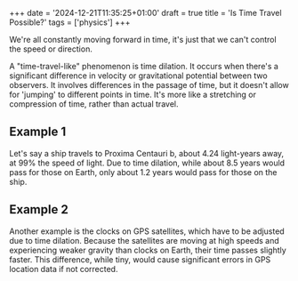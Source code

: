 +++
date = '2024-12-21T11:35:25+01:00'
draft = true
title = 'Is Time Travel Possible?'
tags = ['physics']
+++


We're all constantly moving forward in time, it's just that we can't control the speed or direction.

A "time-travel-like" phenomenon is time dilation. It occurs when there's a significant difference in velocity or gravitational potential between two observers. It involves differences in the passage of time, but it doesn't allow for 'jumping' to different points in time.  It's more like a stretching or compression of time, rather than actual travel.

## Example 1

Let's say a ship travels to Proxima Centauri b, about 4.24 light-years away, at 99% the speed of light. Due to time dilation, while about 8.5 years would pass for those on Earth, only about 1.2 years would pass for those on the ship.

## Example 2

Another example is the clocks on GPS satellites, which have to be adjusted due to time dilation. Because the satellites are moving at high speeds and experiencing weaker gravity than clocks on Earth, their time passes slightly faster. This difference, while tiny, would cause significant errors in GPS location data if not corrected.

